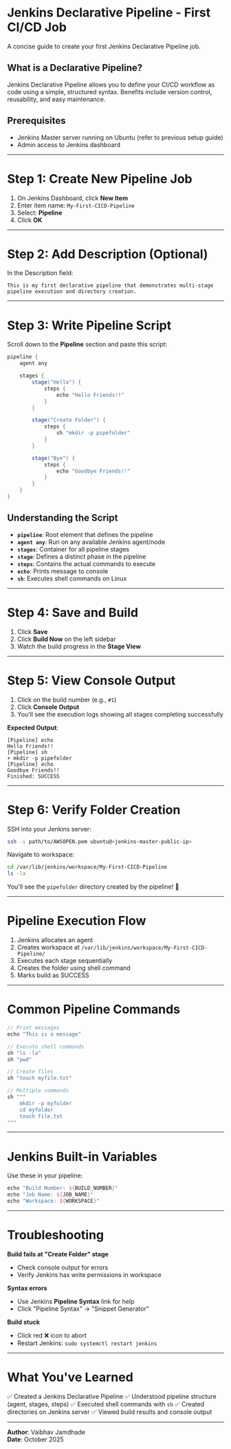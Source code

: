 # Jenkins Declarative Pipeline - First CI/CD Job

A concise guide to create your first Jenkins Declarative Pipeline job.

## What is a Declarative Pipeline?

Jenkins Declarative Pipeline allows you to define your CI/CD workflow as code using a simple, structured syntax. Benefits include version control, reusability, and easy maintenance.

## Prerequisites

- Jenkins Master server running on Ubuntu (refer to previous setup guide)
- Admin access to Jenkins dashboard

---

# Step 1: Create New Pipeline Job

1. On Jenkins Dashboard, click **New Item**
2. Enter item name: `My-First-CICD-Pipeline`
3. Select: **Pipeline**
4. Click **OK**

---

# Step 2: Add Description (Optional)

In the Description field:

```
This is my first declarative pipeline that demonstrates multi-stage pipeline execution and directory creation.
```

---

# Step 3: Write Pipeline Script

Scroll down to the **Pipeline** section and paste this script:

```groovy
pipeline {
    agent any

    stages {
        stage("Hello") {
            steps {
                echo "Hello Friends!!"
            }
        }

        stage("Create Folder") {
            steps {
                sh "mkdir -p pipefolder"
            }
        }

        stage("Bye") {
            steps {
                echo "Goodbye Friends!!"
            }
        }
    }
}
```

## Understanding the Script

- **`pipeline`**: Root element that defines the pipeline
- **`agent any`**: Run on any available Jenkins agent/node
- **`stages`**: Container for all pipeline stages
- **`stage`**: Defines a distinct phase in the pipeline
- **`steps`**: Contains the actual commands to execute
- **`echo`**: Prints message to console
- **`sh`**: Executes shell commands on Linux

---

# Step 4: Save and Build

1. Click **Save**
2. Click **Build Now** on the left sidebar
3. Watch the build progress in the **Stage View**

---

# Step 5: View Console Output

1. Click on the build number (e.g., `#1`)
2. Click **Console Output**
3. You'll see the execution logs showing all stages completing successfully

**Expected Output**:

```
[Pipeline] echo
Hello Friends!!
[Pipeline] sh
+ mkdir -p pipefolder
[Pipeline] echo
Goodbye Friends!!
Finished: SUCCESS
```

---

# Step 6: Verify Folder Creation

SSH into your Jenkins server:

```bash
ssh -i path/to/AWSOPEN.pem ubuntu@<jenkins-master-public-ip>
```

Navigate to workspace:

```bash
cd /var/lib/jenkins/workspace/My-First-CICD-Pipeline
ls -la
```

You'll see the `pipefolder` directory created by the pipeline! 🎉

---

# Pipeline Execution Flow

1. Jenkins allocates an agent
2. Creates workspace at `/var/lib/jenkins/workspace/My-First-CICD-Pipeline/`
3. Executes each stage sequentially
4. Creates the folder using shell command
5. Marks build as SUCCESS

---

# Common Pipeline Commands

```groovy
// Print messages
echo "This is a message"

// Execute shell commands
sh "ls -la"
sh "pwd"

// Create files
sh "touch myfile.txt"

// Multiple commands
sh """
    mkdir -p myfolder
    cd myfolder
    touch file.txt
"""
```

---

# Jenkins Built-in Variables

Use these in your pipeline:

```groovy
echo "Build Number: ${BUILD_NUMBER}"
echo "Job Name: ${JOB_NAME}"
echo "Workspace: ${WORKSPACE}"
```

---

# Troubleshooting

**Build fails at "Create Folder" stage**

- Check console output for errors
- Verify Jenkins has write permissions in workspace

**Syntax errors**

- Use Jenkins **Pipeline Syntax** link for help
- Click "Pipeline Syntax" → "Snippet Generator"

**Build stuck**

- Click red ❌ icon to abort
- Restart Jenkins: `sudo systemctl restart jenkins`

---

# What You've Learned

✅ Created a Jenkins Declarative Pipeline
✅ Understood pipeline structure (agent, stages, steps)
✅ Executed shell commands with `sh`
✅ Created directories on Jenkins server
✅ Viewed build results and console output

---

**Author**: Vaibhav Jamdhade  
**Date**: October 2025
